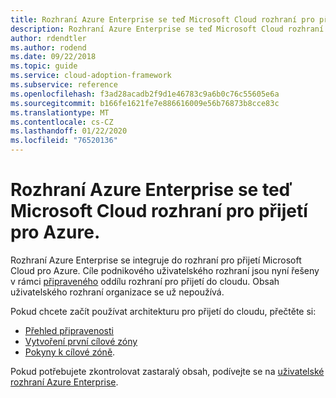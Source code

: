 ```yaml
---
title: Rozhraní Azure Enterprise se teď Microsoft Cloud rozhraní pro přijetí pro Azure.
description: Rozhraní Azure Enterprise se teď Microsoft Cloud rozhraní pro přijetí pro Azure.
author: rdendtler
ms.author: rodend
ms.date: 09/22/2018
ms.topic: guide
ms.service: cloud-adoption-framework
ms.subservice: reference
ms.openlocfilehash: f3ad28acadb2f9d1e46783c9a6b0c76c55605e6a
ms.sourcegitcommit: b166fe1621fe7e886616009e56b76873b8cce83c
ms.translationtype: MT
ms.contentlocale: cs-CZ
ms.lasthandoff: 01/22/2020
ms.locfileid: "76520136"
---
```

# <a name="azure-enterprise-scaffold-is-now-the-microsoft-cloud-adoption-framework-for-azure"></a>Rozhraní Azure Enterprise se teď Microsoft Cloud rozhraní pro přijetí pro Azure.

Rozhraní Azure Enterprise se integruje do rozhraní pro přijetí Microsoft Cloud pro Azure. Cíle podnikového uživatelského rozhraní jsou nyní řešeny v rámci [připraveného](../ready/index.md) oddílu rozhraní pro přijetí do cloudu. Obsah uživatelského rozhraní organizace se už nepoužívá.

Pokud chcete začít používat architekturu pro přijetí do cloudu, přečtěte si:

- [Přehled připravenosti](../ready/index.md)
- [Vytvoření první cílové zóny](../ready/azure-setup-guide/migration-landing-zone.md)
- [Pokyny k cílové zóně](../ready/considerations/index.md).

Pokud potřebujete zkontrolovat zastaralý obsah, podívejte se na [uživatelské rozhraní Azure Enterprise](.\migration-with-enterprise-scaffold.md).
